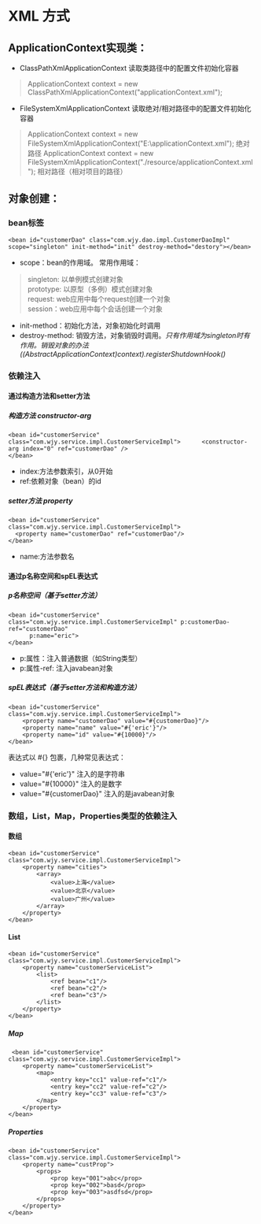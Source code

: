 # XML 方式
## ApplicationContext实现类：
* ClassPathXmlApplicationContext 读取类路径中的配置文件初始化容器
> ApplicationContext context = new ClassPathXmlApplicationContext("applicationContext.xml");
* FileSystemXmlApplicationContext 读取绝对/相对路径中的配置文件初始化容器
> ApplicationContext context = new FileSystemXmlApplicationContext("E:\\applicationContext.xml"); 绝对路径
> ApplicationContext context = new FileSystemXmlApplicationContext("./resource/applicationContext.xml"); 相对路径（相对项目的路径）
## 对象创建：  
### bean标签
``<bean id="customerDao" class="com.wjy.dao.impl.CustomerDaoImpl" scope="singleton" init-method="init" destroy-method="destory"></bean>``
* scope：bean的作用域。 常用作用域：
>  singleton: 以单例模式创建对象  
>  prototype: 以原型（多例）模式创建对象  
>  request: web应用中每个request创建一个对象  
>  session：web应用中每个会话创建一个对象  
* init-method：初始化方法，对象初始化时调用
* destroy-method: 销毁方法，对象销毁时调用。*只有作用域为singleton时有作用。销毁对象的办法((AbstractApplicationContext)context).registerShutdownHook()*
### 依赖注入
#### 通过构造方法和setter方法
##### 构造方法 constructor-arg
    <bean id="customerService" class="com.wjy.service.impl.CustomerServiceImpl">      <constructor-arg index="0" ref="customerDao" />
    </bean>
* index:方法参数索引，从0开始  
* ref:依赖对象（bean）的id
##### setter方法 property
    <bean id="customerService" class="com.wjy.service.impl.CustomerServiceImpl">
      <property name="customerDao" ref="customerDao"/>
    </bean>
 * name:方法参数名
#### 通过p名称空间和spEL表达式
##### p名称空间（基于setter方法）
    <bean id="customerService" class="com.wjy.service.impl.CustomerServiceImpl" p:customerDao-ref="customerDao"
          p:name="eric">
    </bean>
* p:属性：注入普通数据（如String类型）
* p:属性-ref: 注入javabean对象
##### spEL表达式（基于setter方法和构造方法）
    <bean id="customerService" class="com.wjy.service.impl.CustomerServiceImpl">
        <property name="customerDao" value="#{customerDao}"/>
        <property name="name" value="#{'eric'}"/>
        <property name="id" value="#{10000}"/>
    </bean>
表达式以 #{} 包裹，几种常见表达式：  
* value="#{'eric'}" 注入的是字符串
* value="#{10000}" 注入的是数字
* value="#{customerDao}" 注入的是javabean对象
### 数组，List，Map，Properties类型的依赖注入
#### 数组  
    <bean id="customerService" class="com.wjy.service.impl.CustomerServiceImpl">
        <property name="cities">
            <array>
                <value>上海</value>
                <value>北京</value>
                <value>广州</value>
            </array>
        </property>
    </bean>
#### List
    <bean id="customerService" class="com.wjy.service.impl.CustomerServiceImpl">
        <property name="customerServiceList">
            <list>
                <ref bean="c1"/>
                <ref bean="c2"/>
                <ref bean="c3"/>
            </list>
        </property>
    </bean>
##### Map
     <bean id="customerService" class="com.wjy.service.impl.CustomerServiceImpl">
        <property name="customerServiceList">
            <map>
                <entry key="cc1" value-ref="c1"/>
                <entry key="cc2" value-ref="c2"/>
                <entry key="cc3" value-ref="c3"/>
            </map>
        </property>
    </bean>
##### Properties
    <bean id="customerService" class="com.wjy.service.impl.CustomerServiceImpl">
        <property name="custProp">
            <props>
                <prop key="001">abc</prop>
                <prop key="002">basd</prop>
                <prop key="003">asdfsd</prop>
            </props>
        </property>
    </bean>
